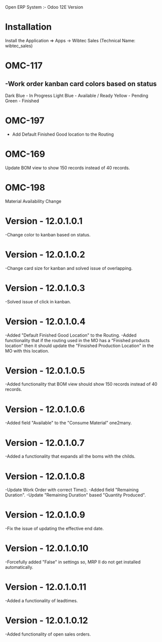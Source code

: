 Open ERP System :- Odoo 12E Version 

Installation 
============
Install the Application => Apps -> Wibtec Sales (Technical Name: wibtec_sales)

OMC-117
====================
-Work order kanban card colors based on status
-----------------------------------------------
Dark Blue - In Progress
Light Blue - Available / Ready
Yellow - Pending
Green - Finished

OMC-197 
===========
- Add Default Finished Good location to the Routing

OMC-169
===============
Update BOM view to show 150 records instead of 40 records.

OMC-198
========
Material Availability Change

Version - 12.0.1.0.1
======================
-Change color to kanban based on status.

Version - 12.0.1.0.2
====================
-Change card size for kanban and solved issue of overlapping.

Version - 12.0.1.0.3
====================
-Solved issue of click in kanban.

Version - 12.0.1.0.4
=====================
-Added "Default Finished Good Location" to the Routing.
-Added functionality that if the routing used in the MO has a “Finished products location”  then it should update the "Finsished Production Location" in the MO with this location.

Version - 12.0.1.0.5
====================
-Added functionality that BOM view should show 150 records instead of 40 records.

Version - 12.0.1.0.6
======================
-Added field "Available" to the  "Consume Material" one2many.

Version - 12.0.1.0.7
===================
-Added a functionality that expands all the boms with the childs.

Version - 12.0.1.0.8
===================
-Update Work Order with correct Time().
-Added field "Remaining Duration".
-Update "Remaining Duration" based "Quantity Produced".

Version - 12.0.1.0.9
===================
-Fix the issue of updating the effective end date.

Version - 12.0.1.0.10
======================
-Forcefully added "False" in settings so, MRP II do not get installed automatically.

Version - 12.0.1.0.11
=======================
-Added a functionality of leadtimes.

Version - 12.0.1.0.12
======================
-Added functionality of open sales orders.
